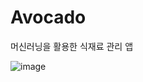 # Avocado
머신러닝을 활용한 식재료 관리 앱


![image](https://github.com/heeya8/Avocado/assets/101635183/da5f3c35-35f9-416b-a433-1471e49682cb)

